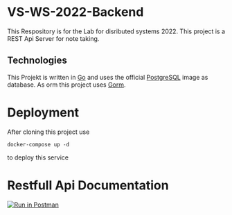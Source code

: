 # VS-WS-2022-Backend
This Respository is for the Lab for disributed systems 2022.
This project is a REST Api Server for note taking.

## Technologies
This Projekt is written in [Go](https://go.dev) and uses the official [PostgreSQL](https://www.postgresql.org) image as database.
As orm this project uses [Gorm](https://gorm.io).

# Deployment
After cloning this project use
```
docker-compose up -d
```
to deploy this service
# Restfull Api Documentation
[![Run in Postman](https://run.pstmn.io/button.svg)](https://app.getpostman.com/run-collection/19889561-b28541b5-d784-40c8-9a71-b4d2ad75db24?action=collection%2Ffork&collection-url=entityId%3D19889561-b28541b5-d784-40c8-9a71-b4d2ad75db24%26entityType%3Dcollection%26workspaceId%3D0e3fe4b7-26d3-4205-905d-6d5dc6603390)
